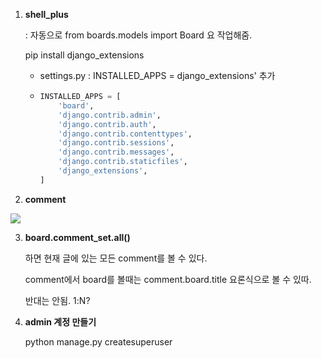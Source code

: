 1. **shell_plus**

   : 자동으로 from boards.models import Board 요 작업해줌. 

   pip install django_extensions

   * settings.py : INSTALLED_APPS = django_extensions' 추가

   * ```python
     INSTALLED_APPS = [
         'board',
         'django.contrib.admin',
         'django.contrib.auth',
         'django.contrib.contenttypes',
         'django.contrib.sessions',
         'django.contrib.messages',
         'django.contrib.staticfiles',
         'django_extensions',
     ]
     ```

2. **comment** 

![](C:\Users\multicampus\TIL\imgs\comment1.PNG)



3. **board.comment_set.all()**

   하면 현재 글에 있는 모든 comment를 볼 수 있다.

   comment에서 board를 볼때는 comment.board.title 요론식으로 볼 수 있따.

   반대는 안됨. 1:N?    

   

4. **admin 계정 만들기**

   python manage.py createsuperuser
